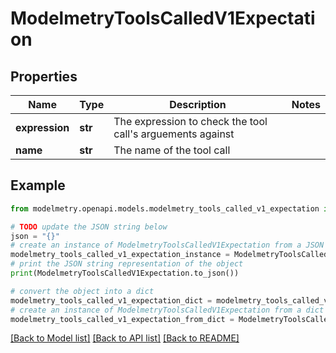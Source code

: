 # ModelmetryToolsCalledV1Expectation


## Properties

Name | Type | Description | Notes
------------ | ------------- | ------------- | -------------
**expression** | **str** | The expression to check the tool call&#39;s arguements against | 
**name** | **str** | The name of the tool call | 

## Example

```python
from modelmetry.openapi.models.modelmetry_tools_called_v1_expectation import ModelmetryToolsCalledV1Expectation

# TODO update the JSON string below
json = "{}"
# create an instance of ModelmetryToolsCalledV1Expectation from a JSON string
modelmetry_tools_called_v1_expectation_instance = ModelmetryToolsCalledV1Expectation.from_json(json)
# print the JSON string representation of the object
print(ModelmetryToolsCalledV1Expectation.to_json())

# convert the object into a dict
modelmetry_tools_called_v1_expectation_dict = modelmetry_tools_called_v1_expectation_instance.to_dict()
# create an instance of ModelmetryToolsCalledV1Expectation from a dict
modelmetry_tools_called_v1_expectation_from_dict = ModelmetryToolsCalledV1Expectation.from_dict(modelmetry_tools_called_v1_expectation_dict)
```
[[Back to Model list]](../README.md#documentation-for-models) [[Back to API list]](../README.md#documentation-for-api-endpoints) [[Back to README]](../README.md)



